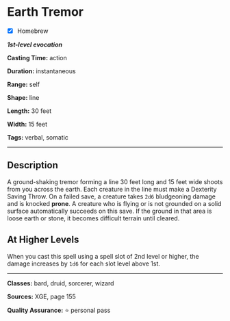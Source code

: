 # Earth Tremor

- [x] Homebrew

***1st-level evocation***

**Casting Time:** action

**Duration:** instantaneous

**Range:** self

**Shape:** line

**Length:** 30 feet

**Width:** 15 feet

**Tags:** verbal, somatic

---

## Description
A ground-shaking tremor forming a line 30 feet long and 15 feet wide shoots from you across the earth.
Each creature in the line must make a Dexterity Saving Throw.
On a failed save, a creature takes `2d6` bludgeoning damage and is knocked **prone**.
A creature who is flying or is not grounded on a solid surface automatically succeeds on this save.
If the ground in that area is loose earth or stone, it becomes difficult terrain until cleared. 

## At Higher Levels
When you cast this spell using a spell slot of 2nd level or higher, the damage increases by `1d6` for each slot level above 1st.

---

**Classes:** bard, druid, sorcerer, wizard

**Sources:** XGE, page 155

**Quality Assurance:** :star: personal pass
